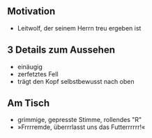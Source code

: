 ## Motivation

- Leitwolf, der seinem Herrn treu ergeben ist

## 3 Details zum Aussehen

- einäugig
- zerfetztes Fell
- trägt den Kopf selbstbewusst nach oben

## Am Tisch

- grimmige, gepresste Stimme, rollendes "R"
- »Frrrremde, überrrlasst uns das Futterrrrrr!«